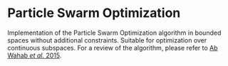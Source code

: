 # Particle Swarm Optimization

Implementation of the Particle Swarm Optimization algorithm in bounded spaces without additional constraints. Suitable for optimization over continuous subspaces. For a review of the algorithm, please refer to [Ab Wahab _et al._ 2015](https://journals.plos.org/plosone/article?id=10.1371/journal.pone.0122827).
